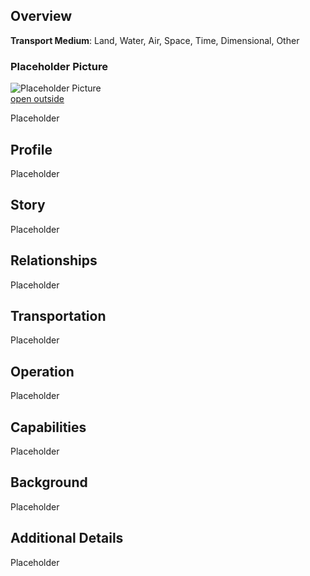 ## Overview

**Transport Medium**: Land, Water, Air, Space, Time, Dimensional, Other

### Placeholder Picture

![Placeholder Picture](https://publish-01.obsidian.md/access/36b98e212e9d73fe1bd4813f96b0fd71/z_Assets/Misc/ImagePlaceholder.png)  
[open outside](https://obsidianttrpgtutorials.com/z_Assets/Misc/ImagePlaceholder.png)

Placeholder

## Profile

Placeholder

## Story

Placeholder

## Relationships

Placeholder

## Transportation

Placeholder

## Operation

Placeholder

## Capabilities

Placeholder

## Background

Placeholder

## Additional Details

Placeholder